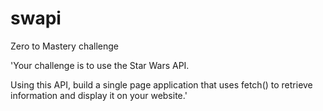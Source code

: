 # swapi

Zero to Mastery challenge 

'Your challenge is to use the Star Wars API. 

Using this API, build a single page application that uses fetch() to retrieve information and display it on your website.'
